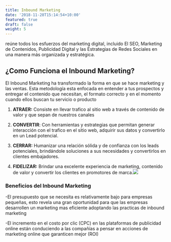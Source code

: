 ```yaml
---
title: Inbound Marketing
date: '2018-11-28T15:14:54+10:00'
featured: true
draft: false
weight: 5
---
```

reúne todos los esfuerzos del marketing digital, incluido El SEO, Marketing de Contenidos, Publicidad Digital y las Estrategias de Redes Sociales en una manera más organizada y estratégica.

## **¿Como Funciona el Inbound Marketing?**

El Inbound Marketing ha transformado la forma en que se hace marketing y las ventas. Esta metodología esta enfocada en entender a tus prospectos y entregar el contenido que necesitan, el formato correcto y en el momento cuando ellos buscan tu servicio o producto

1.  **ATRAER:** Consiste en llevar trafico al sitio web a través de contenido de valor y que sepan de nuestros canales

2.  **CONVERTIR**: Con herramientas y estrategias que permitan generar interacción con el trafico en el sitio web, adquirir sus datos y convertirlo en un Lead potencial.

3.  **CERRAR:** Humanizar una relación sólida y de confianza con los leads potenciales, brindándole soluciones a sus necesidades y convertirlos en clientes embajadores.

4.  **FIDELIZAR:** Brindar una excelente experiencia de marketing, contenido de valor y convertir los clientes en promotores de marca.![](https://www.hiberus.com/crecemos-contigo/wp-content/uploads/2017/05/purchase-funnel.jpg)

### **Beneficios del Inbound Marketing**

\-El presupuesto que se necesita es relativamente bajo para empresas pequeñas, esto revela una gran oportunidad para que las empresas desarrollen un marketing mas eficiente adoptando las practicas de inbound marketing

\-El incremento en el costo por clic (CPC) en las plataformas de publicidad online están conduciendo a las compañías a pensar en acciones de marketing online que garanticen mejor (ROI)
